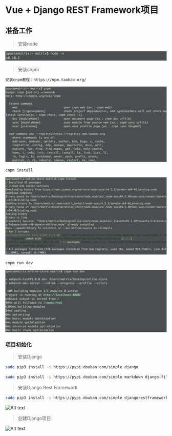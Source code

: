# Vue + Django REST Framework项目

## 准备工作

>安装node

![Alt text](https://github.com/matrixsparse/Vue-Django-REST-Framework-Practice/blob/master/img/dc05ba18gy1fj4zzxypp3j21ey02wmxz.jpg)

>安装cnpm

```bash
安装cnpm教程：https://npm.taobao.org/
```

![Alt text](https://github.com/matrixsparse/Vue-Django-REST-Framework-Practice/blob/master/img/dc05ba18gy1fj50w2qrg4j21nm0rqwuo.jpg)

```bash
cnpm install
```

![Alt text](https://github.com/matrixsparse/Vue-Django-REST-Framework-Practice/blob/master/img/dc05ba18gy1fj51qitcbfj21ru0umnl6.jpg)

```bash
cnpm run dev
```

![Alt text](https://github.com/matrixsparse/Vue-Django-REST-Framework-Practice/blob/master/img/dc05ba18gy1fj524qtg38j21l60m0al7.jpg)

### 项目初始化

>安装Django

```bash
sudo pip3 install -i https://pypi.douban.com/simple django
```

```bash
sudo pip3 install -i https://pypi.douban.com/simple markdown django-filter
```

>安装Django Rest Framework

```bash
sudo pip3 install -i https://pypi.douban.com/simple djangorestframework
```

![Alt text](http://ww1.sinaimg.cn/large/dc05ba18gy1fj6lw90umuj228012c7gd.jpg)

>创建Django项目

![Alt text](http://ww1.sinaimg.cn/large/dc05ba18gy1fj6m5mfttyj21760qsgpv.jpg)